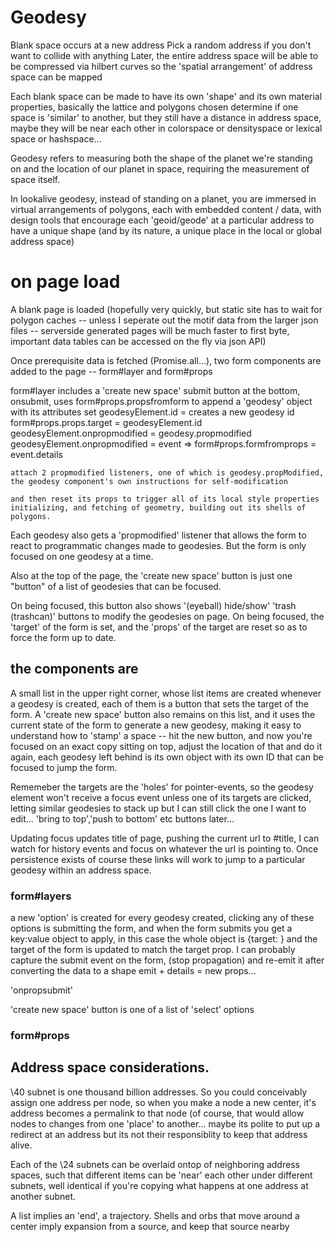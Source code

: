 # Geodesy
Blank space occurs at a new address
Pick a random address if you don't want to collide with anything
Later, the entire address space will be able to be compressed via hilbert curves so the 'spatial arrangement' of address space can be mapped

Each blank space can be made to have its own 'shape' and its own material properties, basically the lattice and polygons chosen determine if one space is 'similar' to another, but they still have a distance in address space, maybe they will be near each other in colorspace or densityspace or lexical space or hashspace...

Geodesy refers to measuring both the shape of the planet we're standing on and the location of our planet in space, requiring the measurement of space itself.

In lookalive geodesy, instead of standing on a planet, you are immersed in virtual arrangements of polygons, each with embedded content / data, 
with design tools that encourage each 'geoid/geode' at a particular address to have a unique shape (and by its nature, a unique place in the local or global address space)

# on page load

A blank page is loaded (hopefully very quickly, but static site has to wait for polygon caches -- unless I seperate out the motif data from the larger json files -- serverside generated pages will be much faster to first byte, important data tables can be accessed on the fly via json API)

Once prerequisite data is fetched (Promise.all...), two form components are added to the page -- form#layer and form#props

form#layer includes a 'create new space' submit button at the bottom,
    onsubmit, uses form#props.propsfromform to append a 'geodesy' object with its attributes set
        geodesyElement.id = creates a new geodesy id
        form#props.props.target = geodesyElement.id
        geodesyElement.onpropmodified = geodesy.propmodified 
        geodesyElement.onpropmodified = event => form#props.formfromprops = event.details



    attach 2 propmodified listeners, one of which is geodesy.propModified, the geodesy component's own instructions for self-modification
    
    and then reset its props to trigger all of its local style properties initializing, and fetching of geometry, building out its shells of polygons.

Each geodesy also gets a 'propmodified' listener that allows the form to react to programmatic changes made to geodesies. But the form is only focused on one geodesy at a time.

Also at the top of the page, the 'create new space' button is just one "button" of a list of geodesies that can be focused.

On being focused, this button also shows '(eyeball) hide/show' 'trash (trashcan)' buttons to modify the geodesies on page.
On being focused, the 'target' of the form is set, and the 'props' of the target are reset so as to force the form up to date.

## the components are
A small list in the upper right corner, whose list items are created whenever a geodesy is created, each of them is a button that sets the target of the form. A 'create new space' button also remains on this list, and it uses the current state of the form to generate a new geodesy, making it easy to understand how to 'stamp' a space -- hit the new button, and now you're focused on an exact copy sitting on top, adjust the location of that and do it again, each geodesy left behind is its own object with its own ID that can be focused to jump the form.

Rememeber the targets are the 'holes' for pointer-events, so the geodesy element won't receive a focus event unless one of its targets are clicked, letting similar geodesies to stack up but I can still click the one I want to edit... 'bring to top','push to bottom' etc buttons later...

Updating focus updates title of page, pushing the current url to #title, I can watch for history events and focus on whatever the url is pointing to.
Once persistence exists of course these links will work to jump to a particular geodesy within an address space.

### form#layers
a new 'option' is created for every geodesy created, 
clicking any of these options is submitting the form, and when the form submits you get a key:value object to apply,
in this case the whole object is {target: } and the target of the form is updated to match the target prop. 
I can probably capture the submit event on the form, (stop propagation) and re-emit it after converting the data to a shape
emit + details = new props...

'onpropsubmit' 

'create new space' button is one of a list of 'select' options 
### form#props


## Address space considerations.

\40 subnet is one thousand billion addresses. So you could conceivably assign one address per node, so when you make a node a new center, it's address becomes a permalink to that node (of course, that would allow nodes to changes from one 'place' to another... maybe its polite to put up a redirect at an address but its not their responsiblity to keep that address alive. 

Each of the \24 subnets can be overlaid ontop of neighboring address spaces, such that different items can be 'near' each other under different subnets, well identical if you're copying what happens at one address at another subnet.




A list implies an 'end', a trajectory.
Shells and orbs that move around a center imply expansion from a source, and keep that source nearby